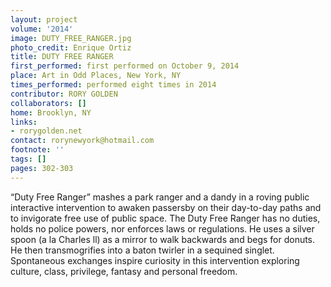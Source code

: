 ```yaml
---
layout: project
volume: '2014'
image: DUTY_FREE_RANGER.jpg
photo_credit: Enrique Ortiz
title: DUTY FREE RANGER
first_performed: first performed on October 9, 2014
place: Art in Odd Places, New York, NY
times_performed: performed eight times in 2014
contributor: RORY GOLDEN
collaborators: []
home: Brooklyn, NY
links:
- rorygolden.net
contact: rorynewyork@hotmail.com
footnote: ''
tags: []
pages: 302-303
---
```


“Duty Free Ranger” mashes a park ranger and a dandy in a roving public interactive intervention to awaken passersby on their day-to-day paths and to invigorate free use of public space. The Duty Free Ranger has no duties, holds no police powers, nor enforces laws or regulations. He uses a silver spoon (a la Charles ll) as a mirror to walk backwards and begs for donuts. He then transmogrifies into a baton twirler in a sequined singlet. Spontaneous exchanges inspire curiosity in this intervention exploring culture, class, privilege, fantasy and personal freedom.
